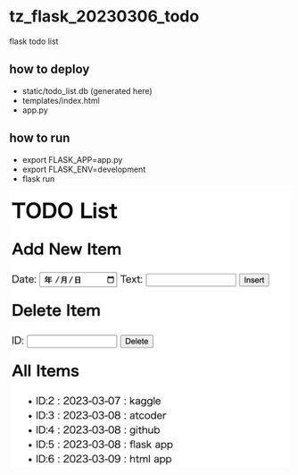 # tz_flask_20230306_todo
flask todo list

## how to deploy
* static/todo_list.db (generated here)
* templates/index.html
* app.py

## how to run
* export FLASK_APP=app.py
* export FLASK_ENV=development
* flask run

![todo](todo.png)
